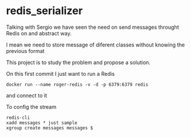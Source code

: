 # redis_serializer

Talking with Sergio we have seen the need on send messages throught Redis on and abstract way.

I mean we need to store message of diferent classes without knowing the previous format

This project is to study the problem and propose a solution.

On this first commit I just want to run a Redis

```buildoutcfg
docker run --name roger-redis -v -d -p 6379:6379 redis
```

and connect to it

To config the stream

```buildoutcfg
redis-cli
xadd messages * just sample
xgroup create messages messages $
```